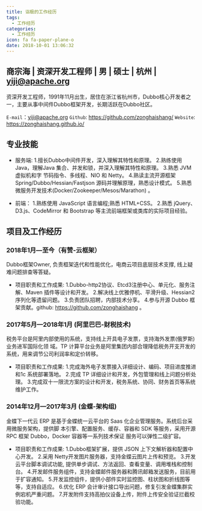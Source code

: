 ```yaml
---
title: 诣极的工作经历
tags:
  - 工作经历
categories:
  - 工作经历
icon: fa fa-paper-plane-o
date: 2018-10-01 13:06:32
---
```


## 商宗海 | 资深开发工程师 | 男 | 硕士 | 杭州 | yiji@apache.org

资深开发工程师，1991年11月出生，居住在浙江省杭州市，Dubbo核心开发者之一，主要从事中间件Dubbo框架开发，长期活跃在Dubbo社区。

`E-mail`：yiji@apache.org
`Github`:  https://github.com/zonghaishang/
`Website`: https://zonghaishang.github.io/



## 专业技能

- 服务端:
  1.擅长Dubbo中间件开发，深入理解其特性和原理。
  2.熟练使用 Java，理解Java 集合、并发和锁，并深入理解其特性和原理。
  3.熟悉 JVM 虚拟机和字 节码指令、多线程、NIO 和 Netty。
  4.熟读主流开源框架 Spring/Dubbo/Hessian/Fastjson 源码并理解原理，熟悉设计模式。
  5.熟悉微服务开发技术(Docker/Zookeeper/Mesos/Marathon) 。

- 前端：
	1.熟练使用 JavaScript 语言编程;熟悉 HTML+CSS。
	2.熟悉 jQuery、D3.js、CodeMirror 和 Bootstrap 等主流前端框架或类库的实际项目经验。

## 项目及工作经历

### 2018年1月—至今（有赞-云框架）

Dubbo框架Owner, 负责框架迭代和性能优化，电商云项目底层技术支撑, 线上疑难问题排查等答疑。 

- 项目职责和工作成果:
1.Dubbo-http2协议、Etcd3注册中心、单元化、服务注解、Maven 插件等设计和开发。 
2.解决线上优雅停机、平滑升级、Hessian2序列化等遗留问题。
3.负责团队招聘，内部技术分享。
4.参与开源 Dubbo 框架贡献。github: https://github.com/zonghaishang 。

### 2017年5月—2018年1月 (阿里巴巴-财税技术)
税务平台是阿里内部使用的系统，支持线上开具电子发票，支持海外发票(俄罗斯)业务进军国际化领 域。TP 计算平台业务是阿里集团内部合理降低税务开支开发的系统，用来调节公司利润率和定价转移。

- 项目职责和工作成果:
  1.完成海外电子发票接入详细设计、编码、项目进度推进和1c 系统部署落地。
  2.完成 TP 详细设计和开发，外包管理和线上问题分析处理。
  3.完成双十一限流方案的设计和开发，税务系统、协同、财务首页等系统维护工作。

### 2014年12月—2017年3月 (金蝶-架构组)

金蝶下一代云 ERP 是基于金蝶统一云平台的 Saas 化企业管理服务。系统后台采用微服务架构，提供脚 本引擎、配置服务、缓存、容器和 SDK 等服务，采用开源 RPC 框架 Dubbo，Docker 容器等一系列技术保证 服务可以弹性二级扩容。

- 项目职责和工作成果:
 1.Dubbo框架扩展，提供 JSON 上下文解析器和配置中心开发。
 2.采用 Netty开发图片服务器，支持金蝶云图片上传和预览。
 3.开发云平台脚本调试功能, 提供单步调试、方法返回、查看变量、调用堆栈和控制台。
 4.开发邮件服务组件，支持金蝶邮件服务器和腾讯邮箱发送服务，目前用于扩容通知。
 5.开发监控组件，提供小部件实时监控图、柱状图和折线图等等，支持自适应。
 6.优化 ERP 会计审计接口导出问题，修复引发金蝶集群实例宕机严重问题。
 7.开发附件支持高拍仪设备上传，附件上传安全验证拦截校验功能。
